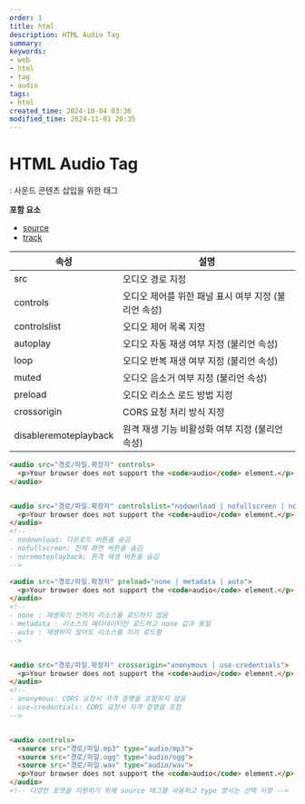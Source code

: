 ```yaml
---
order: 1
title: html
description: HTML Audio Tag
summary:
keywords:
- web
- html
- tag
- audio
tags:
- html
created_time: 2024-10-04 03:36
modified_time: 2024-11-01 20:35
---
```


# HTML Audio Tag
: 사운드 콘텐츠 삽입을 위한 태그    

**포함 요소**
- [source](./source.md)
- [track](./track.md)


속성 | 설명
---|---
src      | 오디오 경로 지정
controls | 오디오 제어를 위한 패널 표시 여부 지정 (불리언 속성)
controlslist | 오디오 제어 목록 지정
autoplay | 오디오 자동 재생 여부 지정 (불리언 속성)
loop     | 오디오 반복 재생 여부 지정 (불리언 속성)
muted    | 오디오 음소거 여부 지정 (불리언 속성)
preload  | 오디오 리소스 로드 방법 지정
crossorigin  | CORS 요청 처리 방식 지정
disableremoteplayback | 원격 재생 기능 비활성화 여부 지정 (불리언 속성)


```html
<audio src="경로/파일.확장자" controls>
  <p>Your browser does not support the <code>audio</code> element.</p>
</audio>


<audio src="경로/파일.확장자" controlslist="nodownload | nofullscreen | noremoteplayback">
  <p>Your browser does not support the <code>audio</code> element.</p>
</audio>
<!--
- nodownload: 다운로드 버튼을 숨김
- nofullscreen: 전체 화면 버튼을 숨김
- noremoteplayback: 원격 재생 버튼을 숨김
-->

<audio src="경로/파일.확장자" preload="none | metadata | auto">
  <p>Your browser does not support the <code>audio</code> element.</p>
</audio>
<!--
- none : 재생하기 전까지 리소스를 로드하지 않음
- metadata : 리소스의 메타데이터만 로드하고 none 값과 동일   
- auto : 재생하지 않아도 리소스를 미리 로드함
-->


<audio src="경로/파일.확장자" crossorigin="anonymous | use-credentials">
  <p>Your browser does not support the <code>audio</code> element.</p>
</audio>
<!--
- anonymous: CORS 요청시 자격 증명을 포함하지 않음
- use-credentials: CORS 요청시 자격 증명을 포함
-->


<audio controls>
  <source src="경로/파일.mp3" type="audio/mp3">
  <source src="경로/파일.ogg" type="audio/ogg">
  <source src="경로/파일.wav" type="audio/wav">
  <p>Your browser does not support the <code>audio</code> element.</p>
</audio>
<!-- 다양한 포맷을 지원하기 위해 source 태그를 사용하고 type 명시는 선택 사항 -->
```
